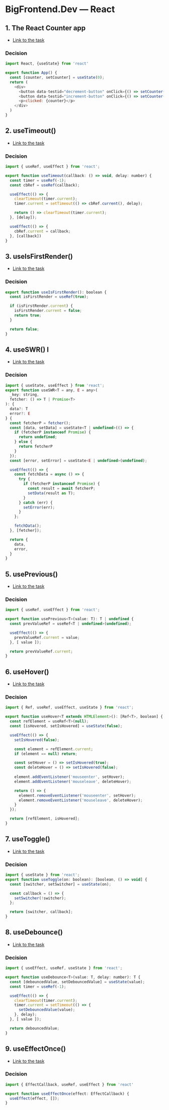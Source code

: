 # BigFrontend.Dev — React

## 1. The React Counter app

- [Link to the task](https://bigfrontend.dev/react/The-React-Counter)

### Decision
```js
import React, {useState} from 'react'

export function App() {
  const [counter, setCounter] = useState(0);
  return (
    <div>
      <button data-testid="decrement-button" onClick={() => setCounter(counter - 1)}>-</button>
      <button data-testid="increment-button" onClick={() => setCounter(counter + 1)}>+</button>
      <p>clicked: {counter}</p>
    </div>
  )
}
```

## 2. useTimeout()

- [Link to the task](https://bigfrontend.dev/react/usetimeout)

### Decision
```js
import { useRef, useEffect } from 'react';

export function useTimeout(callback: () => void, delay: number) {
  const timer = useRef(-1);
  const cbRef = useRef(callback);

  useEffect(() => {
    clearTimeout(timer.current);
    timer.current = setTimeout(() => cbRef.current(), delay);

    return () => clearTimeout(timer.current);
  }, [delay]);

  useEffect(() => {
    cbRef.current = callback;
  }, [callback])
}
```

## 3. useIsFirstRender()

- [Link to the task](https://bigfrontend.dev/react/useIsFirstRender)

### Decision
```js
export function useIsFirstRender(): boolean {
  const isFirstRender = useRef(true);

  if (isFirstRender.current) {
    isFirstRender.current = false;
    return true;
  }

  return false;
}
```

## 4. useSWR() I

- [Link to the task](https://bigfrontend.dev/react/useSWR-1)

### Decision
```js
import { useState, useEffect } from 'react';
export function useSWR<T = any, E = any>(
  _key: string,
  fetcher: () => T | Promise<T>
): {
  data?: T
  error?: E
} {
  const fetcherP = fetcher();
  const [data, setData] = useState<T | undefined>(() => {
    if (fetcherP instanceof Promise) {
      return undefined;
    } else {
      return fetcherP
    }
  });
  const [error, setError] = useState<E | undefined>(undefined);

  useEffect(() => {
    const fetchData = async () => {
      try {
        if (fetcherP instanceof Promise) {
          const result = await fetcherP;
          setData(result as T);
        }
      } catch (err) {
        setError(err);
      }
    };

    fetchData();
  }, [fetcher]);

  return {
    data,
    error,
  }
}
```

## 5. usePrevious()

- [Link to the task](https://bigfrontend.dev/react/usePrevious)

### Decision
```js
import { useRef, useEffect } from 'react';

export function usePrevious<T>(value: T): T | undefined {
  const prevValueRef = useRef<T | undefined>(undefined);

  useEffect(() => {
    prevValueRef.current = value;
  }, [ value ]);

  return prevValueRef.current;
}
```

## 6. useHover()

- [Link to the task](https://bigfrontend.dev/react/useHover)

### Decision
```js
import { Ref, useRef, useEffect, useState } from 'react';

export function useHover<T extends HTMLElement>(): [Ref<T>, boolean] {
  const refElement = useRef<T>(null);
  const [isHovered, setIsHovered] = useState(false);

  useEffect(() => {
    setIsHovered(false);

    const element = refElement.current;
    if (element == null) return;

    const setHover = () => setIsHovered(true);
    const deleteHover = () => setIsHovered(false);
    
    element.addEventListener('mouseenter', setHover);
    element.addEventListener('mouseleave', deleteHover);

    return () => {
      element.removeEventListener('mouseenter', setHover);
      element.removeEventListener('mouseleave', deleteHover);
    }
  });

  return [refElement, isHovered];
}
```

## 7. useToggle()

- [Link to the task](https://bigfrontend.dev/react/useToggle)

### Decision
```js
import { useState } from 'react';
export function useToggle(on: boolean): [boolean, () => void] {
  const [switcher, setSwitcher] = useState(on);

  const callback = () => {
    setSwitcher(!switcher);
  };

  return [switcher, callback];
}
```

## 8. useDebounce()

- [Link to the task](https://bigfrontend.dev/react/useDebounce)

### Decision
```js
import { useEffect, useRef, useState } from 'react';

export function useDebounce<T>(value: T, delay: number): T {
  const [debouncedValue, setDebouncedValue] = useState(value);
  const timer = useRef(-1);

  useEffect(() => {
    clearTimeout(timer.current);
    timer.current = setTimeout(() => {
      setDebouncedValue(value);
    }, delay);
  }, [ value ]);

  return debouncedValue;
}
```

## 9. useEffectOnce()

- [Link to the task](https://bigfrontend.dev/react/useEffectOnce)

### Decision
```js
import { EffectCallback, useRef, useEffect } from 'react'

export function useEffectOnce(effect: EffectCallback) {
  useEffect(effect, []);
}
```